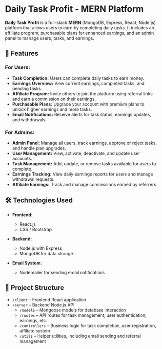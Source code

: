 # Daily Task Profit - MERN Platform

**Daily Task Profit** is a full-stack **MERN** (MongoDB, Express, React, Node.js) platform that allows users to earn by completing daily tasks. It includes an affiliate program, purchasable plans for enhanced earnings, and an admin panel to manage users, tasks, and earnings.

## 🚀 Features

### For Users:
- **Task Completion:** Users can complete daily tasks to earn money.
- **Earnings Overview:** View current earnings, completed tasks, and pending tasks.
- **Affiliate Program:** Invite others to join the platform using referral links and earn a commission on their earnings.
- **Purchasable Plans:** Upgrade your account with premium plans to unlock higher earnings and more tasks.
- **Email Notifications:** Receive alerts for task status, earnings updates, and withdrawals.

### For Admins:
- **Admin Panel:** Manage all users, track earnings, approve or reject tasks, and handle plan upgrades.
- **User Management:** View, activate, deactivate, and update user accounts.
- **Task Management:** Add, update, or remove tasks available for users to complete.
- **Earnings Tracking:** View daily earnings reports for users and manage withdrawal requests.
- **Affiliate Earnings:** Track and manage commissions earned by referrers.

## 🛠️ Technologies Used

- **Frontend:**
  - React.js
  - CSS / Bootstrap
  
- **Backend:**
  - Node.js with Express
  - MongoDB for data storage
  
- **Email System:**
  - Nodemailer for sending email notifications

## 📁 Project Structure

- `/client` – Frontend React application
- `/server` – Backend Node.js API
  - `/models` – Mongoose models for database interaction
  - `/routes` – API routes for task management, user authentication, earnings, etc.
  - `/controllers` – Business logic for task completion, user registration, affiliate system
  - `/utils` – Helper utilities, including email sending and referral management
